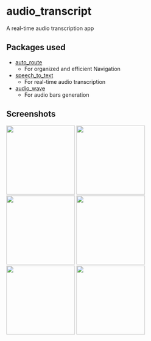 # audio_transcript

A real-time audio transcription app

## Packages used

-  [auto_route](https://pub.dev/packages/auto_route)
    - For organized and efficient Navigation
-  [speech_to_text](https://pub.dev/packages/speech_to_text)
    - For real-time audio transcription
-  [audio_wave](https://pub.dev/packages/audio_wave)
    - For audio bars generation

## Screenshots

<img src="https://github.com/Jayakrishnan-manoj/audio-transcript/assets/91311543/9056305e-4878-4534-bc32-53c7c2e89844" width="180"/>
<img src="https://github.com/Jayakrishnan-manoj/audio-transcript/assets/91311543/779732ac-1684-45e5-9fef-11bc6f676722" width="180"/>
<img src="https://github.com/Jayakrishnan-manoj/audio-transcript/assets/91311543/d5ed2a63-ff82-44da-b8e6-829324f927aa" width="180"/>
<img src="https://github.com/Jayakrishnan-manoj/audio-transcript/assets/91311543/861b6f18-e55c-4ca2-b527-88b623413efd" width="180"/>
<img src="https://github.com/Jayakrishnan-manoj/audio-transcript/assets/91311543/acf87240-dd1c-4ec4-8b2f-b29af80901a1" width="180"/>
<img src="https://github.com/Jayakrishnan-manoj/audio-transcript/assets/91311543/aeee8818-57e4-4426-bba8-1ed540e6cac6" width="180"/>